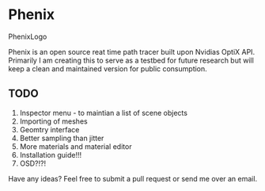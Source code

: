 # Phenix

<p align="center">
  <imgsrc="https://github.com/DeclanRussell/Phenix/blob/master/images/phenix_red.png" alt="PhenixLogo"/>
</p>
PhenixLogo

Phenix is an open source reat time path tracer built upon Nvidias OptiX API.
Primarily I am creating this to serve as a testbed for future research but will keep a clean
and maintained version for public consumption.

## TODO
1. Inspector menu - to maintian a list of scene objects
2. Importing of meshes
3. Geomtry interface
4. Better sampling than jitter
5. More materials and material editor
6. Installation guide!!!
7. OSD?!?!

Have any ideas? Feel free to submit a pull request or send me over an email.
